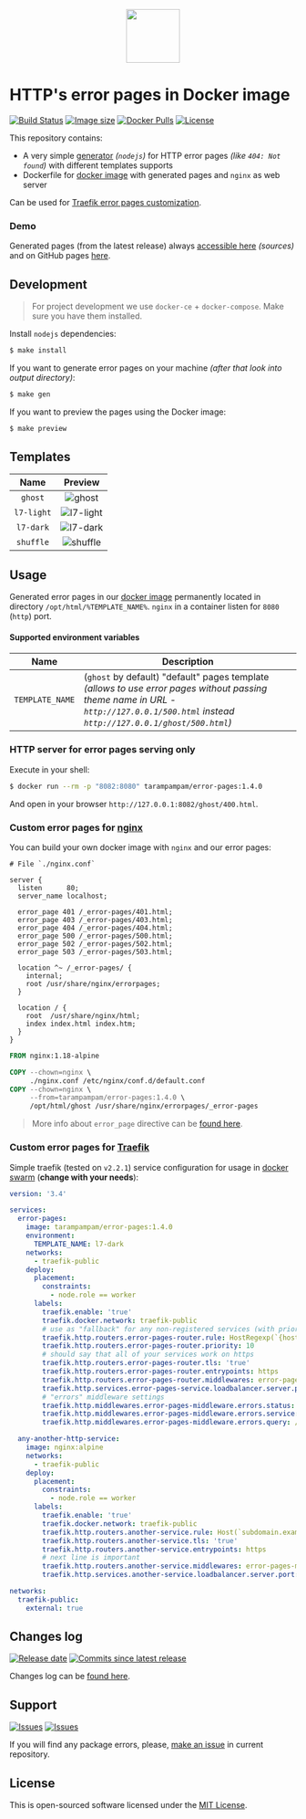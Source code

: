 <p align="center">
  <img src="https://hsto.org/webt/rm/9y/ww/rm9ywwx3gjv9agwkcmllhsuyo7k.png" width="94" alt="" />
</p>

# HTTP's error pages in Docker image

[![Build Status][badge_build_status]][link_build_status]
[![Image size][badge_size_latest]][link_docker_hub]
[![Docker Pulls][badge_docker_pulls]][link_docker_hub]
[![License][badge_license]][link_license]

This repository contains:

- A very simple [generator](./bin/generator.js) _(`nodejs`)_ for HTTP error pages _(like `404: Not found`)_ with different templates supports
- Dockerfile for [docker image][link_docker_hub] with generated pages and `nginx` as web server

Can be used for [Traefik error pages customization](https://docs.traefik.io/middlewares/errorpages/).

### Demo

Generated pages (from the latest release) always [accessible here][link_branch_gh_pages] _(sources)_ and on GitHub pages [here][link_gh_pages].

## Development

> For project development we use `docker-ce` + `docker-compose`. Make sure you have them installed.

Install `nodejs` dependencies:

```bash
$ make install
```

If you want to generate error pages on your machine _(after that look into output directory)_:

```bash
$ make gen
```

If you want to preview the pages using the Docker image:

```bash
$ make preview
```

## Templates

   Name    | Preview
:--------: | :-----:
`ghost`    | ![ghost](https://hsto.org/webt/zg/ul/cv/zgulcvxqzhazoebxhg8kpxla8lk.png)
`l7-light` | ![l7-light](https://hsto.org/webt/xc/iq/vt/xciqvty-aoj-rchfarsjhutpjny.png)
`l7-dark`  | ![l7-dark](https://hsto.org/webt/s1/ih/yr/s1ihyrqs_y-sgraoimfhk6ypney.png)
`shuffle`  | ![shuffle](https://habrastorage.org/webt/ck/gk/lj/ckgkljezwegq5rbcocalykfgv3u.png)

## Usage

Generated error pages in our [docker image][link_docker_hub] permanently located in directory `/opt/html/%TEMPLATE_NAME%`. `nginx` in a container listen for `8080` (`http`) port.

#### Supported environment variables

Name            | Description
--------------- | -----------
`TEMPLATE_NAME` | (`ghost` by default) "default" pages template _(allows to use error pages without passing theme name in URL - `http://127.0.0.1/500.html` instead `http://127.0.0.1/ghost/500.html`)_

### HTTP server for error pages serving only

Execute in your shell:

```bash
$ docker run --rm -p "8082:8080" tarampampam/error-pages:1.4.0
```

And open in your browser `http://127.0.0.1:8082/ghost/400.html`.

### Custom error pages for [nginx][link_nginx]

You can build your own docker image with `nginx` and our error pages:

```nginx
# File `./nginx.conf`

server {
  listen      80;
  server_name localhost;

  error_page 401 /_error-pages/401.html;
  error_page 403 /_error-pages/403.html;
  error_page 404 /_error-pages/404.html;
  error_page 500 /_error-pages/500.html;
  error_page 502 /_error-pages/502.html;
  error_page 503 /_error-pages/503.html;

  location ^~ /_error-pages/ {
    internal;
    root /usr/share/nginx/errorpages;
  }

  location / {
    root  /usr/share/nginx/html;
    index index.html index.htm;
  }
}
```

```dockerfile
FROM nginx:1.18-alpine

COPY --chown=nginx \
     ./nginx.conf /etc/nginx/conf.d/default.conf
COPY --chown=nginx \
     --from=tarampampam/error-pages:1.4.0 \
     /opt/html/ghost /usr/share/nginx/errorpages/_error-pages
```

> More info about `error_page` directive can be [found here](http://nginx.org/en/docs/http/ngx_http_core_module.html#error_page).

### Custom error pages for [Traefik][link_traefik]

Simple traefik (tested on `v2.2.1`) service configuration for usage in [docker swarm][link_swarm] (**change with your needs**):

```yaml
version: '3.4'

services:
  error-pages:
    image: tarampampam/error-pages:1.4.0
    environment:
      TEMPLATE_NAME: l7-dark
    networks:
      - traefik-public
    deploy:
      placement:
        constraints:
          - node.role == worker
      labels:
        traefik.enable: 'true'
        traefik.docker.network: traefik-public
        # use as "fallback" for any non-registered services (with priority below normal)
        traefik.http.routers.error-pages-router.rule: HostRegexp(`{host:.+}`)
        traefik.http.routers.error-pages-router.priority: 10
        # should say that all of your services work on https
        traefik.http.routers.error-pages-router.tls: 'true'
        traefik.http.routers.error-pages-router.entrypoints: https
        traefik.http.routers.error-pages-router.middlewares: error-pages-middleware@docker
        traefik.http.services.error-pages-service.loadbalancer.server.port: 8080
        # "errors" middleware settings
        traefik.http.middlewares.error-pages-middleware.errors.status: 400-599
        traefik.http.middlewares.error-pages-middleware.errors.service: error-pages-service@docker
        traefik.http.middlewares.error-pages-middleware.errors.query: /{status}.html

  any-another-http-service:
    image: nginx:alpine
    networks:
      - traefik-public
    deploy:
      placement:
        constraints:
          - node.role == worker
      labels:
        traefik.enable: 'true'
        traefik.docker.network: traefik-public
        traefik.http.routers.another-service.rule: Host(`subdomain.example.com`)
        traefik.http.routers.another-service.tls: 'true'
        traefik.http.routers.another-service.entrypoints: https
        # next line is important
        traefik.http.routers.another-service.middlewares: error-pages-middleware@docker
        traefik.http.services.another-service.loadbalancer.server.port: 80

networks:
  traefik-public:
    external: true
```

## Changes log

[![Release date][badge_release_date]][link_releases]
[![Commits since latest release][badge_commits_since_release]][link_commits]

Changes log can be [found here][link_changes_log].

## Support

[![Issues][badge_issues]][link_issues]
[![Issues][badge_pulls]][link_pulls]

If you will find any package errors, please, [make an issue][link_create_issue] in current repository.

## License

This is open-sourced software licensed under the [MIT License][link_license].

[badge_build_status]:https://img.shields.io/github/workflow/status/tarampampam/error-pages/tests/master
[badge_release_date]:https://img.shields.io/github/release-date/tarampampam/error-pages.svg?style=flat-square&maxAge=180
[badge_commits_since_release]:https://img.shields.io/github/commits-since/tarampampam/error-pages/latest.svg?style=flat-square&maxAge=180
[badge_issues]:https://img.shields.io/github/issues/tarampampam/error-pages.svg?style=flat-square&maxAge=180
[badge_pulls]:https://img.shields.io/github/issues-pr/tarampampam/error-pages.svg?style=flat-square&maxAge=180
[badge_license]:https://img.shields.io/github/license/tarampampam/error-pages.svg?longCache=true
[badge_size_latest]:https://img.shields.io/docker/image-size/tarampampam/error-pages/latest?maxAge=30
[badge_docker_pulls]:https://img.shields.io/docker/pulls/tarampampam/error-pages.svg
[link_releases]:https://github.com/tarampampam/error-pages/releases
[link_commits]:https://github.com/tarampampam/error-pages/commits
[link_changes_log]:https://github.com/tarampampam/error-pages/blob/master/CHANGELOG.md
[link_issues]:https://github.com/tarampampam/error-pages/issues
[link_pulls]:https://github.com/tarampampam/error-pages/pulls
[link_build_status]:https://travis-ci.org/tarampampam/error-pages
[link_create_issue]:https://github.com/tarampampam/error-pages/issues/new
[link_license]:https://github.com/tarampampam/error-pages/blob/master/LICENSE
[link_docker_hub]:https://hub.docker.com/r/tarampampam/error-pages/
[link_nginx]:http://nginx.org/
[link_traefik]:https://docs.traefik.io/
[link_swarm]:https://docs.docker.com/engine/swarm/
[link_branch_gh_pages]:https://github.com/tarampampam/error-pages/tree/gh-pages
[link_gh_pages]:https://tarampampam.github.io/error-pages/
